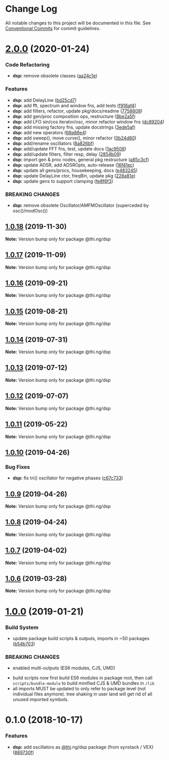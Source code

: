 # Change Log

All notable changes to this project will be documented in this file.
See [Conventional Commits](https://conventionalcommits.org) for commit guidelines.

# [2.0.0](https://github.com/thi-ng/umbrella/compare/@thi.ng/dsp@1.0.18...@thi.ng/dsp@2.0.0) (2020-01-24)


### Code Refactoring

* **dsp:** remove obsolete classes ([aa24c1e](https://github.com/thi-ng/umbrella/commit/aa24c1e4d9272f6ed468c011c00ab7c1b3e6c4f7))


### Features

* **dsp:** add DelayLine ([bd25cd7](https://github.com/thi-ng/umbrella/commit/bd25cd7482d40ad21b713c6c6f7086458b5adbd0))
* **dsp:** add fft, spectrum and window fns, add tests ([f918af4](https://github.com/thi-ng/umbrella/commit/f918af4e4169f75a0168098083e6b7fab4eba551))
* **dsp:** add filters, refactor, update pkg/docs/readme ([7758609](https://github.com/thi-ng/umbrella/commit/775860996c09ea540d397702040ab4d53a338830))
* **dsp:** add gen/proc composition ops, restructure ([8be2a5f](https://github.com/thi-ng/umbrella/commit/8be2a5f9fee18e2fdf7aefb48455b38511de5569))
* **dsp:** add LFO sin/cos iterator/osc, minor refactor window fns ([dc89204](https://github.com/thi-ng/umbrella/commit/dc892043bb94b759ec04547b9194d8cfdbd9aa2f))
* **dsp:** add missing factory fns, update docstrings ([3ede5af](https://github.com/thi-ng/umbrella/commit/3ede5af1c85564a4aa974f3a77c18a12f3bb6073))
* **dsp:** add new operators ([68a88e4](https://github.com/thi-ng/umbrella/commit/68a88e4774979ef1a81149dd233324cdbc8b3787))
* **dsp:** add sweep(), move curve(), minor refactor ([0b24d80](https://github.com/thi-ng/umbrella/commit/0b24d8035d8da716f14644c76b7768ba75b84189))
* **dsp:** add/rename oscillators ([8a826bf](https://github.com/thi-ng/umbrella/commit/8a826bf0f0ead26e7da52ef79c911290942c80fb))
* **dsp:** add/update FFT fns, test, update docs ([1ac9508](https://github.com/thi-ng/umbrella/commit/1ac95080da1da7d07212dcc65a1d97917c644d7f))
* **dsp:** add/update filters, filter resp, delay ([2854b09](https://github.com/thi-ng/umbrella/commit/2854b096fdbe05f05b542c87a80bf08bb2b14ffe))
* **dsp:** import gen & proc nodes, general pkg restructure ([a85c3cf](https://github.com/thi-ng/umbrella/commit/a85c3cf3c80c3714637fc4f3410742a88356f78f))
* **dsp:** update ADSR, add ADSROpts, auto-release ([16f41ec](https://github.com/thi-ng/umbrella/commit/16f41ec4a60ea80ee9e544641f034491b7814754))
* **dsp:** update all gens/procs, housekeeping, docs ([e483245](https://github.com/thi-ng/umbrella/commit/e483245d48b8ae0c74d93d1f2f2270a2379c642b))
* **dsp:** update DelayLine ctor, freqBin, update pkg ([228a81e](https://github.com/thi-ng/umbrella/commit/228a81e951203e4e215de825d2474ec302290727))
* **dsp:** update gens to support clamping ([fe8f6f3](https://github.com/thi-ng/umbrella/commit/fe8f6f347b9a9a618cfd30b95739f9400cc197d6))


### BREAKING CHANGES

* **dsp:** remove obsolete Oscillator/AMFMOscillator
(superceded by osc()/modOsc())





## [1.0.18](https://github.com/thi-ng/umbrella/compare/@thi.ng/dsp@1.0.17...@thi.ng/dsp@1.0.18) (2019-11-30)

**Note:** Version bump only for package @thi.ng/dsp





## [1.0.17](https://github.com/thi-ng/umbrella/compare/@thi.ng/dsp@1.0.16...@thi.ng/dsp@1.0.17) (2019-11-09)

**Note:** Version bump only for package @thi.ng/dsp





## [1.0.16](https://github.com/thi-ng/umbrella/compare/@thi.ng/dsp@1.0.15...@thi.ng/dsp@1.0.16) (2019-09-21)

**Note:** Version bump only for package @thi.ng/dsp





## [1.0.15](https://github.com/thi-ng/umbrella/compare/@thi.ng/dsp@1.0.14...@thi.ng/dsp@1.0.15) (2019-08-21)

**Note:** Version bump only for package @thi.ng/dsp





## [1.0.14](https://github.com/thi-ng/umbrella/compare/@thi.ng/dsp@1.0.13...@thi.ng/dsp@1.0.14) (2019-07-31)

**Note:** Version bump only for package @thi.ng/dsp





## [1.0.13](https://github.com/thi-ng/umbrella/compare/@thi.ng/dsp@1.0.12...@thi.ng/dsp@1.0.13) (2019-07-12)

**Note:** Version bump only for package @thi.ng/dsp





## [1.0.12](https://github.com/thi-ng/umbrella/compare/@thi.ng/dsp@1.0.11...@thi.ng/dsp@1.0.12) (2019-07-07)

**Note:** Version bump only for package @thi.ng/dsp





## [1.0.11](https://github.com/thi-ng/umbrella/compare/@thi.ng/dsp@1.0.10...@thi.ng/dsp@1.0.11) (2019-05-22)

**Note:** Version bump only for package @thi.ng/dsp





## [1.0.10](https://github.com/thi-ng/umbrella/compare/@thi.ng/dsp@1.0.9...@thi.ng/dsp@1.0.10) (2019-04-26)


### Bug Fixes

* **dsp:** fix tri() oscillator for negative phases ([c67c733](https://github.com/thi-ng/umbrella/commit/c67c733))





## [1.0.9](https://github.com/thi-ng/umbrella/compare/@thi.ng/dsp@1.0.8...@thi.ng/dsp@1.0.9) (2019-04-26)

**Note:** Version bump only for package @thi.ng/dsp





## [1.0.8](https://github.com/thi-ng/umbrella/compare/@thi.ng/dsp@1.0.7...@thi.ng/dsp@1.0.8) (2019-04-24)

**Note:** Version bump only for package @thi.ng/dsp





## [1.0.7](https://github.com/thi-ng/umbrella/compare/@thi.ng/dsp@1.0.6...@thi.ng/dsp@1.0.7) (2019-04-02)

**Note:** Version bump only for package @thi.ng/dsp





## [1.0.6](https://github.com/thi-ng/umbrella/compare/@thi.ng/dsp@1.0.5...@thi.ng/dsp@1.0.6) (2019-03-28)

**Note:** Version bump only for package @thi.ng/dsp







# [1.0.0](https://github.com/thi-ng/umbrella/compare/@thi.ng/dsp@0.1.3...@thi.ng/dsp@1.0.0) (2019-01-21)


### Build System

* update package build scripts & outputs, imports in ~50 packages ([b54b703](https://github.com/thi-ng/umbrella/commit/b54b703))


### BREAKING CHANGES

* enabled multi-outputs (ES6 modules, CJS, UMD)

- build scripts now first build ES6 modules in package root, then call
  `scripts/bundle-module` to build minified CJS & UMD bundles in `/lib`
- all imports MUST be updated to only refer to package level
  (not individual files anymore). tree shaking in user land will get rid of
  all unused imported symbols.


# 0.1.0 (2018-10-17)


### Features

* **dsp:** add oscillators as [@thi](https://github.com/thi).ng/dsp package (from synstack / VEX) ([889730f](https://github.com/thi-ng/umbrella/commit/889730f))
